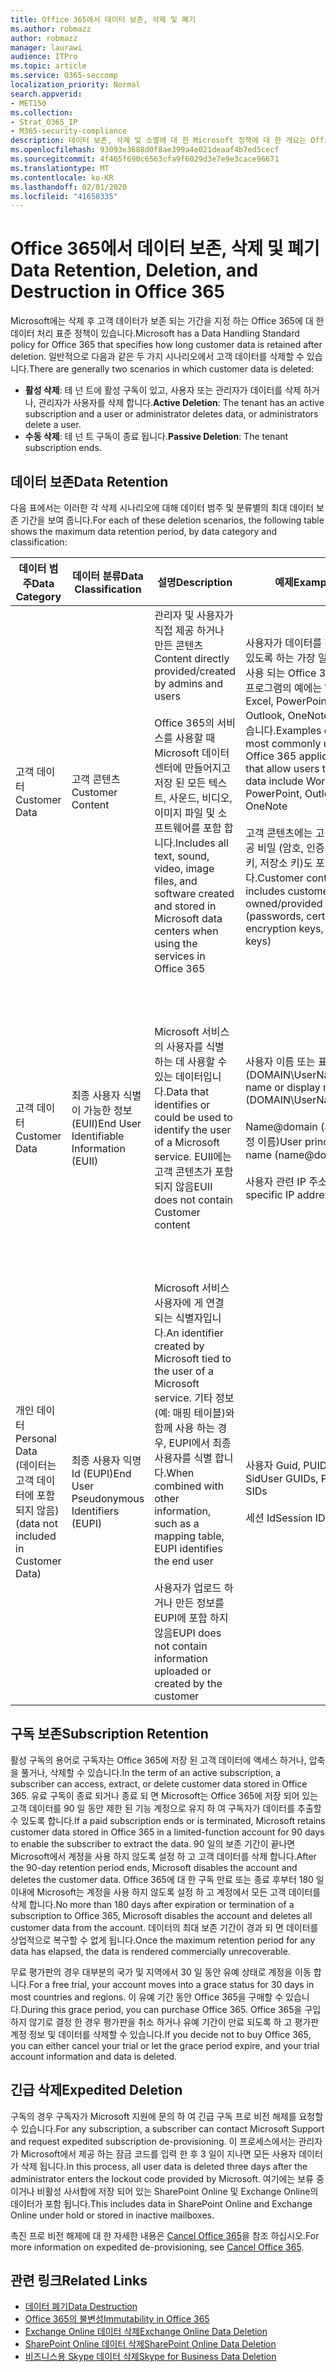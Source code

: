 ```yaml
---
title: Office 365에서 데이터 보존, 삭제 및 폐기
ms.author: robmazz
author: robmazz
manager: laurawi
audience: ITPro
ms.topic: article
ms.service: O365-seccomp
localization_priority: Normal
search.appverid:
- MET150
ms.collection:
- Strat_O365_IP
- M365-security-compliance
description: 데이터 보존, 삭제 및 소멸에 대 한 Microsoft 정책에 대 한 개요는 Office 365에 설명 되어 있습니다.
ms.openlocfilehash: 93093e3688d0f8ae399a4e021deaaf4b7ed5cecf
ms.sourcegitcommit: 4f465f690c6563cfa9f6029d3e7e9e3cace96671
ms.translationtype: MT
ms.contentlocale: ko-KR
ms.lasthandoff: 02/01/2020
ms.locfileid: "41658335"
---
```

# <a name="data-retention-deletion-and-destruction-in-office-365"></a><span data-ttu-id="556ff-103">Office 365에서 데이터 보존, 삭제 및 폐기</span><span class="sxs-lookup"><span data-stu-id="556ff-103">Data Retention, Deletion, and Destruction in Office 365</span></span>

<span data-ttu-id="556ff-104">Microsoft에는 삭제 후 고객 데이터가 보존 되는 기간을 지정 하는 Office 365에 대 한 데이터 처리 표준 정책이 있습니다.</span><span class="sxs-lookup"><span data-stu-id="556ff-104">Microsoft has a Data Handling Standard policy for Office 365 that specifies how long customer data is retained after deletion.</span></span> <span data-ttu-id="556ff-105">일반적으로 다음과 같은 두 가지 시나리오에서 고객 데이터를 삭제할 수 있습니다.</span><span class="sxs-lookup"><span data-stu-id="556ff-105">There are generally two scenarios in which customer data is deleted:</span></span>

- <span data-ttu-id="556ff-106">**활성 삭제**: 테 넌 트에 활성 구독이 있고, 사용자 또는 관리자가 데이터를 삭제 하거나, 관리자가 사용자를 삭제 합니다.</span><span class="sxs-lookup"><span data-stu-id="556ff-106">**Active Deletion**: The tenant has an active subscription and a user or administrator deletes data, or administrators delete a user.</span></span>
- <span data-ttu-id="556ff-107">**수동 삭제**: 테 넌 트 구독이 종료 됩니다.</span><span class="sxs-lookup"><span data-stu-id="556ff-107">**Passive Deletion**: The tenant subscription ends.</span></span>

## <a name="data-retention"></a><span data-ttu-id="556ff-108">데이터 보존</span><span class="sxs-lookup"><span data-stu-id="556ff-108">Data Retention</span></span>

<span data-ttu-id="556ff-109">다음 표에서는 이러한 각 삭제 시나리오에 대해 데이터 범주 및 분류별의 최대 데이터 보존 기간을 보여 줍니다.</span><span class="sxs-lookup"><span data-stu-id="556ff-109">For each of these deletion scenarios, the following table shows the maximum data retention period, by data category and classification:</span></span>

| <span data-ttu-id="556ff-110">데이터 범주</span><span class="sxs-lookup"><span data-stu-id="556ff-110">Data Category</span></span> | <span data-ttu-id="556ff-111">데이터 분류</span><span class="sxs-lookup"><span data-stu-id="556ff-111">Data Classification</span></span> | <span data-ttu-id="556ff-112">설명</span><span class="sxs-lookup"><span data-stu-id="556ff-112">Description</span></span> | <span data-ttu-id="556ff-113">예제</span><span class="sxs-lookup"><span data-stu-id="556ff-113">Examples</span></span> | <span data-ttu-id="556ff-114">보존 기간</span><span class="sxs-lookup"><span data-stu-id="556ff-114">Retention Period</span></span> |
|-----------------|-----------------|-----------------|----------------------------------|-------------------------------|
| <span data-ttu-id="556ff-115">고객 데이터</span><span class="sxs-lookup"><span data-stu-id="556ff-115">Customer Data</span></span> | <span data-ttu-id="556ff-116">고객 콘텐츠</span><span class="sxs-lookup"><span data-stu-id="556ff-116">Customer Content</span></span>| <span data-ttu-id="556ff-117">관리자 및 사용자가 직접 제공 하거나 만든 콘텐츠</span><span class="sxs-lookup"><span data-stu-id="556ff-117">Content directly provided/created by admins and users</span></span> <br><br> <span data-ttu-id="556ff-118">Office 365의 서비스를 사용할 때 Microsoft 데이터 센터에 만들어지고 저장 된 모든 텍스트, 사운드, 비디오, 이미지 파일 및 소프트웨어를 포함 합니다.</span><span class="sxs-lookup"><span data-stu-id="556ff-118">Includes all text, sound, video, image files, and software created and stored in Microsoft data centers when using the services in Office 365</span></span> | <span data-ttu-id="556ff-119">사용자가 데이터를 작성할 수 있도록 하는 가장 일반적으로 사용 되는 Office 365 응용 프로그램의 예에는 Word, Excel, PowerPoint, Outlook, OneNote 등이 있습니다.</span><span class="sxs-lookup"><span data-stu-id="556ff-119">Examples of the most commonly used Office 365 applications that allow users to author data include Word, Excel, PowerPoint, Outlook, and OneNote</span></span> <br><br> <span data-ttu-id="556ff-120">고객 콘텐츠에는 고객 소유/제공 비밀 (암호, 인증서, 암호화 키, 저장소 키)도 포함 됩니다.</span><span class="sxs-lookup"><span data-stu-id="556ff-120">Customer content also includes customer-owned/provided secrets (passwords, certificates, encryption keys, storage keys)</span></span> | <span data-ttu-id="556ff-121">**활성 삭제 시나리오:** 최대 30 일</span><span class="sxs-lookup"><span data-stu-id="556ff-121">**Active Deletion Scenario:** at most 30 days</span></span> <br><br> <span data-ttu-id="556ff-122">**수동 삭제 시나리오:** 최대 180 일</span><span class="sxs-lookup"><span data-stu-id="556ff-122">**Passive Deletion Scenario:** at most 180 days</span></span> |
| <span data-ttu-id="556ff-123">고객 데이터</span><span class="sxs-lookup"><span data-stu-id="556ff-123">Customer Data</span></span> | <span data-ttu-id="556ff-124">최종 사용자 식별이 가능한 정보 (EUII)</span><span class="sxs-lookup"><span data-stu-id="556ff-124">End User Identifiable Information (EUII)</span></span> | <span data-ttu-id="556ff-125">Microsoft 서비스의 사용자를 식별 하는 데 사용할 수 있는 데이터입니다.</span><span class="sxs-lookup"><span data-stu-id="556ff-125">Data that identifies or could be used to identify the user of a Microsoft service.</span></span> <span data-ttu-id="556ff-126">EUII에는 고객 콘텐츠가 포함 되지 않음</span><span class="sxs-lookup"><span data-stu-id="556ff-126">EUII does not contain Customer content</span></span> | <span data-ttu-id="556ff-127">사용자 이름 또는 표시 이름 (DOMAIN\UserName)</span><span class="sxs-lookup"><span data-stu-id="556ff-127">User name or display name (DOMAIN\UserName)</span></span> <br><br> <span data-ttu-id="556ff-128">Name@domain (사용자 계정 이름)</span><span class="sxs-lookup"><span data-stu-id="556ff-128">User principal name (name@domain)</span></span> <br><br>  <span data-ttu-id="556ff-129">사용자 관련 IP 주소</span><span class="sxs-lookup"><span data-stu-id="556ff-129">User-specific IP addresses</span></span> | <span data-ttu-id="556ff-130">**활성 삭제 시나리오:** 최대 180 일 (테 넌 트 관리자 작업에만 해당)</span><span class="sxs-lookup"><span data-stu-id="556ff-130">**Active Deletion Scenario:** at most 180 days (only a tenant administrator action)</span></span> <br><br> <span data-ttu-id="556ff-131">**수동 삭제 시나리오:** 최대 180 일</span><span class="sxs-lookup"><span data-stu-id="556ff-131">**Passive Deletion Scenario:** at most 180 days</span></span> |
| <span data-ttu-id="556ff-132">개인 데이터</span><span class="sxs-lookup"><span data-stu-id="556ff-132">Personal Data</span></span> <br> <span data-ttu-id="556ff-133">(데이터는 고객 데이터에 포함 되지 않음)</span><span class="sxs-lookup"><span data-stu-id="556ff-133">(data not included in Customer Data)</span></span> | <span data-ttu-id="556ff-134">최종 사용자 익명 Id (EUPI)</span><span class="sxs-lookup"><span data-stu-id="556ff-134">End User Pseudonymous Identifiers (EUPI)</span></span> | <span data-ttu-id="556ff-135">Microsoft 서비스 사용자에 게 연결 되는 식별자입니다.</span><span class="sxs-lookup"><span data-stu-id="556ff-135">An identifier created by Microsoft tied to the user of a Microsoft service.</span></span> <span data-ttu-id="556ff-136">기타 정보 (예: 매핑 테이블)와 함께 사용 하는 경우, EUPI에서 최종 사용자를 식별 합니다.</span><span class="sxs-lookup"><span data-stu-id="556ff-136">When combined with other information, such as a mapping table, EUPI identifies the end user</span></span> <br><br> <span data-ttu-id="556ff-137">사용자가 업로드 하거나 만든 정보를 EUPI에 포함 하지 않음</span><span class="sxs-lookup"><span data-stu-id="556ff-137">EUPI does not contain information uploaded or created by the customer</span></span> | <span data-ttu-id="556ff-138">사용자 Guid, PUIDs 또는 Sid</span><span class="sxs-lookup"><span data-stu-id="556ff-138">User GUIDs, PUIDs, or SIDs</span></span> <br><br> <span data-ttu-id="556ff-139">세션 Id</span><span class="sxs-lookup"><span data-stu-id="556ff-139">Session IDs</span></span> | <span data-ttu-id="556ff-140">**활성 삭제 시나리오:** 최대 30 일</span><span class="sxs-lookup"><span data-stu-id="556ff-140">**Active Deletion Scenario:** at most 30 days</span></span> <br><br> <span data-ttu-id="556ff-141">**수동 삭제 시나리오:** 최대 180 일</span><span class="sxs-lookup"><span data-stu-id="556ff-141">**Passive Deletion Scenario:** at most 180 days</span></span> |

## <a name="subscription-retention"></a><span data-ttu-id="556ff-142">구독 보존</span><span class="sxs-lookup"><span data-stu-id="556ff-142">Subscription Retention</span></span>

<span data-ttu-id="556ff-143">활성 구독의 용어로 구독자는 Office 365에 저장 된 고객 데이터에 액세스 하거나, 압축을 풀거나, 삭제할 수 있습니다.</span><span class="sxs-lookup"><span data-stu-id="556ff-143">In the term of an active subscription, a subscriber can access, extract, or delete customer data stored in Office 365.</span></span> <span data-ttu-id="556ff-144">유료 구독이 종료 되거나 종료 되 면 Microsoft는 Office 365에 저장 되어 있는 고객 데이터를 90 일 동안 제한 된 기능 계정으로 유지 하 여 구독자가 데이터를 추출할 수 있도록 합니다.</span><span class="sxs-lookup"><span data-stu-id="556ff-144">If a paid subscription ends or is terminated, Microsoft retains customer data stored in Office 365 in a limited-function account for 90 days to enable the subscriber to extract the data.</span></span> <span data-ttu-id="556ff-145">90 일의 보존 기간이 끝나면 Microsoft에서 계정을 사용 하지 않도록 설정 하 고 고객 데이터를 삭제 합니다.</span><span class="sxs-lookup"><span data-stu-id="556ff-145">After the 90-day retention period ends, Microsoft disables the account and deletes the customer data.</span></span> <span data-ttu-id="556ff-146">Office 365에 대 한 구독 만료 또는 종료 후부터 180 일 이내에 Microsoft는 계정을 사용 하지 않도록 설정 하 고 계정에서 모든 고객 데이터를 삭제 합니다.</span><span class="sxs-lookup"><span data-stu-id="556ff-146">No more than 180 days after expiration or termination of a subscription to Office 365, Microsoft disables the account and deletes all customer data from the account.</span></span> <span data-ttu-id="556ff-147">데이터의 최대 보존 기간이 경과 되 면 데이터를 상업적으로 복구할 수 없게 됩니다.</span><span class="sxs-lookup"><span data-stu-id="556ff-147">Once the maximum retention period for any data has elapsed, the data is rendered commercially unrecoverable.</span></span>

<span data-ttu-id="556ff-148">무료 평가판의 경우 대부분의 국가 및 지역에서 30 일 동안 유예 상태로 계정을 이동 합니다.</span><span class="sxs-lookup"><span data-stu-id="556ff-148">For a free trial, your account moves into a grace status for 30 days in most countries and regions.</span></span> <span data-ttu-id="556ff-149">이 유예 기간 동안 Office 365을 구매할 수 있습니다.</span><span class="sxs-lookup"><span data-stu-id="556ff-149">During this grace period, you can purchase Office 365.</span></span> <span data-ttu-id="556ff-150">Office 365을 구입 하지 않기로 결정 한 경우 평가판을 취소 하거나 유예 기간이 만료 되도록 하 고 평가판 계정 정보 및 데이터를 삭제할 수 있습니다.</span><span class="sxs-lookup"><span data-stu-id="556ff-150">If you decide not to buy Office 365, you can either cancel your trial or let the grace period expire, and your trial account information and data is deleted.</span></span>

## <a name="expedited-deletion"></a><span data-ttu-id="556ff-151">긴급 삭제</span><span class="sxs-lookup"><span data-stu-id="556ff-151">Expedited Deletion</span></span>

<span data-ttu-id="556ff-152">구독의 경우 구독자가 Microsoft 지원에 문의 하 여 긴급 구독 프로 비전 해제를 요청할 수 있습니다.</span><span class="sxs-lookup"><span data-stu-id="556ff-152">For any subscription, a subscriber can contact Microsoft Support and request expedited subscription de-provisioning.</span></span> <span data-ttu-id="556ff-153">이 프로세스에서는 관리자가 Microsoft에서 제공 하는 잠금 코드를 입력 한 후 3 일이 지나면 모든 사용자 데이터가 삭제 됩니다.</span><span class="sxs-lookup"><span data-stu-id="556ff-153">In this process, all user data is deleted three days after the administrator enters the lockout code provided by Microsoft.</span></span> <span data-ttu-id="556ff-154">여기에는 보류 중이거나 비활성 사서함에 저장 되어 있는 SharePoint Online 및 Exchange Online의 데이터가 포함 됩니다.</span><span class="sxs-lookup"><span data-stu-id="556ff-154">This includes data in SharePoint Online and Exchange Online under hold or stored in inactive mailboxes.</span></span>

<span data-ttu-id="556ff-155">촉진 프로 비전 해제에 대 한 자세한 내용은 [Cancel Office 365](https://docs.microsoft.com/office365/admin/subscriptions-and-billing/cancel-your-subscription)을 참조 하십시오.</span><span class="sxs-lookup"><span data-stu-id="556ff-155">For more information on expedited de-provisioning, see [Cancel Office 365](https://docs.microsoft.com/office365/admin/subscriptions-and-billing/cancel-your-subscription).</span></span>

## <a name="related-links"></a><span data-ttu-id="556ff-156">관련 링크</span><span class="sxs-lookup"><span data-stu-id="556ff-156">Related Links</span></span>

- [<span data-ttu-id="556ff-157">데이터 폐기</span><span class="sxs-lookup"><span data-stu-id="556ff-157">Data Destruction</span></span>](office-365-data-destruction.md)
- [<span data-ttu-id="556ff-158">Office 365의 불변성</span><span class="sxs-lookup"><span data-stu-id="556ff-158">Immutability in Office 365</span></span>](office-365-data-immutability.md)
- [<span data-ttu-id="556ff-159">Exchange Online 데이터 삭제</span><span class="sxs-lookup"><span data-stu-id="556ff-159">Exchange Online Data Deletion</span></span>](office-365-exchange-online-data-deletion.md)
- [<span data-ttu-id="556ff-160">SharePoint Online 데이터 삭제</span><span class="sxs-lookup"><span data-stu-id="556ff-160">SharePoint Online Data Deletion</span></span>](office-365-sharepoint-online-data-deletion.md)
- [<span data-ttu-id="556ff-161">비즈니스용 Skype 데이터 삭제</span><span class="sxs-lookup"><span data-stu-id="556ff-161">Skype for Business Data Deletion</span></span>](office-365-skype-data-deletion.md)